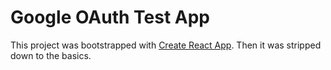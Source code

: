 # Google OAuth Test App

This project was bootstrapped with [Create React App](https://github.com/facebookincubator/create-react-app). Then it was stripped down to the basics.
